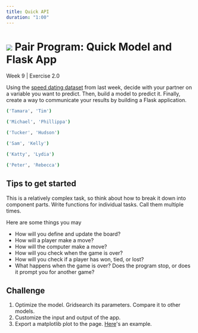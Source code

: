 ```yaml
---
title: Quick API
duration: "1:00"
---
```


# ![](https://ga-dash.s3.amazonaws.com/production/assets/logo-9f88ae6c9c3871690e33280fcf557f33.png) Pair Program: Quick Model and Flask App
Week 9 | Exercise 2.0

Using the [speed dating dataset](data/speed_dating_user_attributes.csv) from last week, decide with your partner on a variable you want to predict. Then, build a model to predict it. Finally, create a way to communicate your results by building a Flask application.


```bash
('Tamara', 'Tim')

('Michael', 'Phillippa')

('Tucker', 'Hudson')

('Sam', 'Kelly')

('Katty', 'Lydia')

('Peter', 'Rebecca')


```
## Tips to get started
This is a relatively complex task, so think about how to break it down into component parts. Write functions for individual tasks. Call them multiple times.

Here are some things you may
- How will you define and update the board?
- How will a player make a move?
- How will the computer make a move?
- How will you check when the game is over?
- How will you check if a player has won, tied, or lost?
- What happens when the game is over? Does the program stop, or does it prompt you for another game?

## Challenge
1. Optimize the model. Gridsearch its parameters. Compare it to other models.
2. Customize the input and output of the app.
2. Export a matplotlib plot to the page. [Here](https://gist.github.com/wilsaj/862153)'s an example.
